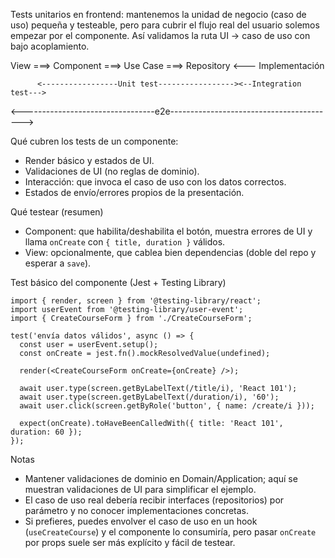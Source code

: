 Tests unitarios en frontend: mantenemos la unidad de negocio (caso de uso) pequeña y testeable, pero para cubrir el flujo real del usuario solemos empezar por el componente. Así validamos la ruta UI → caso de uso con bajo acoplamiento.

View ===>  Component ===>  Use Case  ===>  Repository  <---  Implementación

          <-----------------Unit test-----------------><--Integration test--->
<---------------------------------e2e----------------------------------------->

Qué cubren los tests de un componente:

- Render básico y estados de UI.
- Validaciones de UI (no reglas de dominio).
- Interacción: que invoca el caso de uso con los datos correctos.
- Estados de envío/errores propios de la presentación.

Qué testear (resumen)

- Component: que habilita/deshabilita el botón, muestra errores de UI y llama `onCreate` con `{ title, duration }` válidos.
- View: opcionalmente, que cablea bien dependencias (doble del repo y esperar a `save`).

Test básico del componente (Jest + Testing Library)

```tsx
import { render, screen } from '@testing-library/react';
import userEvent from '@testing-library/user-event';
import { CreateCourseForm } from './CreateCourseForm';

test('envía datos válidos', async () => {
  const user = userEvent.setup();
  const onCreate = jest.fn().mockResolvedValue(undefined);

  render(<CreateCourseForm onCreate={onCreate} />);

  await user.type(screen.getByLabelText(/title/i), 'React 101');
  await user.type(screen.getByLabelText(/duration/i), '60');
  await user.click(screen.getByRole('button', { name: /create/i }));

  expect(onCreate).toHaveBeenCalledWith({ title: 'React 101', duration: 60 });
});
```

Notas

- Mantener validaciones de dominio en Domain/Application; aquí se muestran validaciones de UI para simplificar el ejemplo.
- El caso de uso real debería recibir interfaces (repositorios) por parámetro y no conocer implementaciones concretas.
- Si prefieres, puedes envolver el caso de uso en un hook (`useCreateCourse`) y el componente lo consumiría, pero pasar `onCreate` por props suele ser más explícito y fácil de testear.
